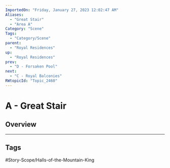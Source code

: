 ```yaml
---
ImportedOn: "Friday, January 27, 2023 12:02:47 AM"
Aliases:
  - "Great Stair"
  - "Area A"
Category: "Scene"
Tags:
  - "Category/Scene"
parent:
  - "Royal Residences"
up:
  - "Royal Residences"
prev:
  - "D - Forsaken Pool"
next:
  - "C - Royal Balconies"
RWtopicId: "Topic_2460"
---
```

# A - Great Stair
## Overview

---
## Tags
#Story-Scope/Halls-of-the-Mountain-King

